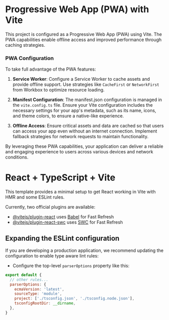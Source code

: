 # Progressive Web App (PWA) with Vite

This project is configured as a Progressive Web App (PWA) using Vite. The PWA capabilities enable offline access and improved performance through caching strategies.

### PWA Configuration

To take full advantage of the PWA features:

1. **Service Worker**: Configure a Service Worker to cache assets and provide offline support. Use strategies like `CacheFirst` or `NetworkFirst` from Workbox to optimize resource loading.

2. **Manifest Configuration**: The manifest.json configuration is managed in the `vite.config.ts` file. Ensure your Vite configuration includes the necessary settings for your app's metadata, such as its name, icons, and theme colors, to ensure a native-like experience.

3. **Offline Access**: Ensure critical assets and data are cached so that users can access your app even without an internet connection. Implement fallback strategies for network requests to maintain functionality.

By leveraging these PWA capabilities, your application can deliver a reliable and engaging experience to users across various devices and network conditions.

# React + TypeScript + Vite

This template provides a minimal setup to get React working in Vite with HMR and some ESLint rules.

Currently, two official plugins are available:

- [@vitejs/plugin-react](https://github.com/vitejs/vite-plugin-react/blob/main/packages/plugin-react/README.md) uses [Babel](https://babeljs.io/) for Fast Refresh
- [@vitejs/plugin-react-swc](https://github.com/vitejs/vite-plugin-react-swc) uses [SWC](https://swc.rs/) for Fast Refresh

## Expanding the ESLint configuration

If you are developing a production application, we recommend updating the configuration to enable type aware lint rules:

- Configure the top-level `parserOptions` property like this:

```js
export default {
  // other rules...
  parserOptions: {
    ecmaVersion: 'latest',
    sourceType: 'module',
    project: ['./tsconfig.json', './tsconfig.node.json'],
    tsconfigRootDir: __dirname,
  },
}
